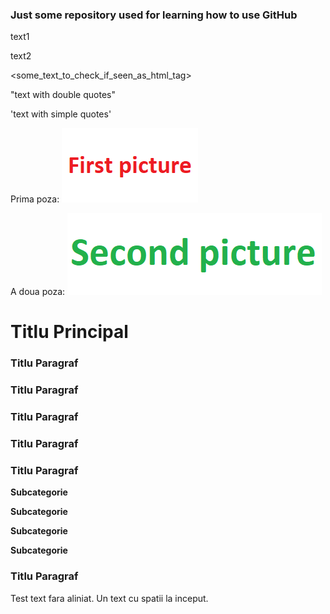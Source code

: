 <h3> Just some repository used for learning how to use GitHub </h3>

text1





text2

<some_text_to_check_if_seen_as_html_tag>

"text with double quotes"

'text with simple quotes'

Prima poza:
<img src='screenshots/01.png'/>

A doua poza:
<img src='screenshots/02.png'/>

<h1>Titlu Principal</h1>

<h3>Titlu Paragraf</h3>

<h3>Titlu Paragraf</h3>

<h3>Titlu Paragraf</h3>

<h3>Titlu Paragraf</h3>

<h3>Titlu Paragraf</h3>

<b>Subcategorie</b>

<b>Subcategorie</b>






<b>Subcategorie</b>

<b>Subcategorie</b>

<h3>Titlu Paragraf</h3>

Test text fara aliniat.
  Un text cu spatii la inceput.

